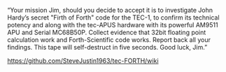 “Your mission Jim, should you decide to accept it is to investigate John Hardy’s secret "Firth of Forth" code for the TEC-1, to confirm its technical potency and along with the tec-APUS hardware with its powerful AM9511 APU and Serial MC68B50P. Collect evidence that 32bit floating point calculation work and Forth-Scientific code works. Report back all your findings. This tape will self-destruct in five seconds. Good luck, Jim.”

https://github.com/SteveJustin1963/tec-FORTH/wiki
